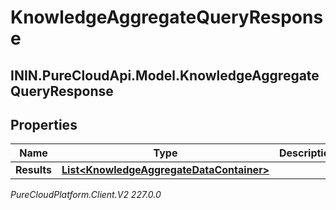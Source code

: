 # KnowledgeAggregateQueryResponse

## ININ.PureCloudApi.Model.KnowledgeAggregateQueryResponse

## Properties

|Name | Type | Description | Notes|
|------------ | ------------- | ------------- | -------------|
| **Results** | [**List&lt;KnowledgeAggregateDataContainer&gt;**](KnowledgeAggregateDataContainer) |  | [optional] |



_PureCloudPlatform.Client.V2 227.0.0_

